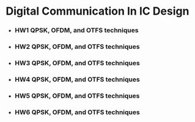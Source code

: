 # Digital Communication In IC Design

- ### HW1  QPSK, OFDM, and OTFS techniques
- ### HW2  QPSK, OFDM, and OTFS techniques
- ### HW3  QPSK, OFDM, and OTFS techniques
- ### HW4  QPSK, OFDM, and OTFS techniques
- ### HW5  QPSK, OFDM, and OTFS techniques
- ### HW6  QPSK, OFDM, and OTFS techniques
